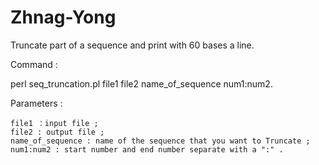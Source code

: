 # Zhnag-Yong
Truncate part of a sequence and print with 60 bases a line.

Command : 

perl seq_truncation.pl file1 file2 name_of_sequence num1:num2.


Parameters :
    
    file1 ：input file ;
    file2 : output file ;
    name_of_sequence : name of the sequence that you want to Truncate ;
    num1:num2 : start number and end number separate with a ":" .
